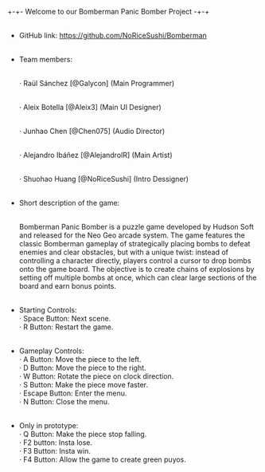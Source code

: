 +-+- Welcome to our Bomberman Panic Bomber Project -+-+<br><br>

+ GitHub link: https://github.com/NoRiceSushi/Bomberman<br><br>

+ Team members:<br><br>

    · Raül Sánchez [@Galycon] (Main Programmer)<br><br>
    
    · Aleix Botella [@Aleix3] (Main UI Designer)<br><br>
    
    · Junhao Chen [@Chen075] (Audio Director)<br><br>
    
    · Alejandro Ibáñez [@AlejandroIR] (Main Artist)<br><br>
    
    · Shuohao Huang [@NoRiceSushi] (Intro Dessigner)<br><br>

+ Short description of the game:<br><br>

  Bomberman Panic Bomber is a puzzle game developed by Hudson Soft and released for the Neo Geo arcade system. The game features the classic
  Bomberman gameplay of strategically placing bombs to defeat enemies and clear obstacles, but with a unique twist: instead of controlling
  a character directly, players control a cursor to drop bombs onto the game board. The objective is to create chains of explosions by
  setting off multiple bombs at once, which can clear large sections of the board and   earn bonus points.<br><br>

+ Starting Controls:<br>
    · Space Button: Next scene.<br>
    · R Button: Restart the game.<br><br>

+ Gameplay Controls:<br>
    · A Button: Move the piece to the left.<br>
    · D Button: Move the piece to the right.<br>
    · W Button: Rotate the piece on clock direction.<br>
    · S Button: Make the piece move faster.<br>
    · Escape Button: Enter the menu.<br>
    · N Button: Close the menu.<br><br>
 
- Only in prototype:<br>
    · Q Button: Make the piece stop falling.<br>
    · F2 button: Insta lose.<br>
    · F3 Button: Insta win.<br>
    · F4 Button: Allow the game to create green puyos.<br>
